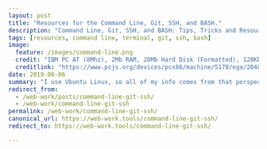 ```yaml
---
layout: post
title: "Resources for the Command Line, Git, SSH, and BASH."
description: "Command Line, Git, SSH, and BASH: Tips, Tricks and Resources."
tags: [resources, command line, terminal, git, ssh, bash]
image:
  feature: /images/command-line.png
  credit: "IBM PC AT (8Mhz), 2Mb RAM, 20Mb Hard Disk (Formatted), 128Kb EGA, Enhanced Color Display"
  creditlink: "https://www.pcjs.org/devices/pcx86/machine/5170/ega/2048kb/rev3/vt100/"
date: 2019-06-06
summary: "I use Ubuntu Linux, so all of my info comes from that perspective. That said, most of it translates pretty simply, and much (most?) of this information is platform independent."
redirect_from:
  - /web-work/posts/command-line-git-ssh/
  - /web-work/command-line-git-ssh
permalink: /web-work/command-line-git-ssh/
canonical_url: https://web-work.tools/command-line-git-ssh/
redirect_to: https://web-work.tools/command-line-git-ssh/

---
```

